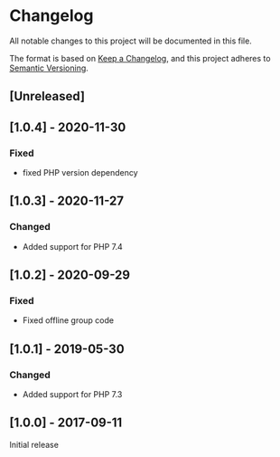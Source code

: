 # Changelog
All notable changes to this project will be documented in this file.

The format is based on [Keep a Changelog](https://keepachangelog.com/en/1.0.0/),
and this project adheres to [Semantic Versioning](https://semver.org/spec/v2.0.0.html).

## [Unreleased]

## [1.0.4] - 2020-11-30

### Fixed

- fixed PHP version dependency

## [1.0.3] - 2020-11-27

### Changed

- Added support for PHP 7.4

## [1.0.2] - 2020-09-29

### Fixed

- Fixed offline group code

## [1.0.1] - 2019-05-30

### Changed

- Added support for PHP 7.3

## [1.0.0] - 2017-09-11

Initial release

